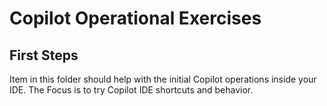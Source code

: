 # Copilot Operational Exercises

## First Steps
Item in this folder should help with the initial Copilot operations inside your IDE. The Focus is to try Copilot IDE shortcuts and behavior.
